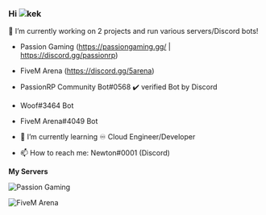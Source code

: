 ### Hi ![kek](https://cdn.discordapp.com/emojis/774570117002166283.gif?v=1) 

🔭 I’m currently working on 2 projects and run various servers/Discord bots! 
- Passion Gaming (https://passiongaming.gg/ | https://discord.gg/passionrp)
- FiveM Arena (https://discord.gg/5arena)
- PassionRP Community Bot#0568 ✔️ verified Bot by Discord
- Woof#3464 Bot
- FiveM Arena#4049 Bot

- 🌱 I’m currently learning ♾️ Cloud Engineer/Developer
- 📫 How to reach me: Newton#0001 (Discord)

**My Servers**

<!-- [![Passion Gaming](https://discordapp.com/api/guilds/594997912983830566/widget.png?style=banner4)](https://discord.com/invite/passionrp)
[![FiveM Arena](https://discordapp.com/api/guilds/826787717056299018/widget.png?style=banner4)](https://discord.com/invite/5arena) -->

![Passion Gaming](https://discordapp.com/api/guilds/594997912983830566/widget.png?style=banner2)

![FiveM Arena](https://discordapp.com/api/guilds/826787717056299018/widget.png?style=banner2)
